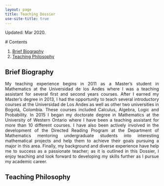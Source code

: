 ```yaml
---
layout: page
title: Teaching Dossier
use-site-title: true
---
```

Updated: Mar 2020.
<div style="text-align: justify"> 
# Contents

1. [Brief Biography](#briefbiography)
2. [Teaching Philosophy](#teachingphilosophy)

## Brief Biography <a name="briefbiography"></a>

My teaching experience begins in 2011 as a Master’s student in Mathematics at the Universidad de los Andes where I was a teaching assistant for several first and second years courses. After I earned my Master’s degree in 2013, I had the opportunity to teach several introductory courses at the Universidad de Los Andes as well as other two universities in Bogotá, Colombia. These courses included Calculus, Algebra, Logic and Probability.  In 2015 I began my doctorate degree in Mathematics at the University of Western Ontario where I have been a teaching assistant for more than 10 different courses. I have also been actively involved in the development of the Directed Reading Program at the Department of Mathematics mentoring undergraduate students into interesting mathematical projects and help them to achieve their goals pursuing a major in this area. Finally, my background and diverse experience have help me to success  as a passionate teacher; as it is outlined in this Dossier, I enjoy teaching and look forward to developing my skills further as I pursue my academic career.

## Teaching Philosophy <a name="teachingphilosphy"></a>

</div>
